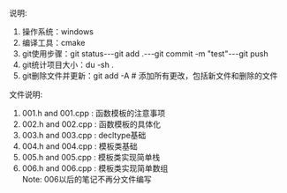 说明:  
1. 操作系统：windows
2. 编译工具：cmake
3. git使用步骤：git status---git add .---git commit -m "test"---git push 
4. git统计项目大小：du -sh .
5. git删除文件并更新：git add -A  # 添加所有更改，包括新文件和删除的文件

文件说明:  
1. 001.h and 001.cpp : 函数模板的注意事项
2. 002.h and 002.cpp : 函数模板的具体化
3. 003.h and 003.cpp : decltype基础
4. 004.h and 004.cpp : 模板类基础
5. 005.h and 005.cpp : 模板类实现简单栈
6. 006.h and 006.cpp : 模板类实现简单数组  
Note: 006以后的笔记不再分文件编写
